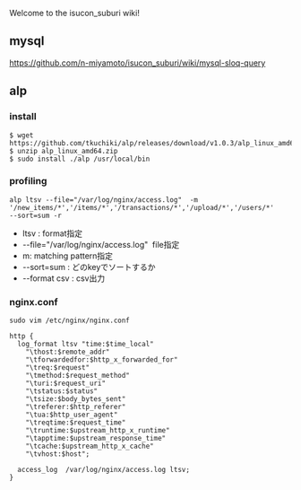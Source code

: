 Welcome to the isucon_suburi wiki!

## mysql

https://github.com/n-miyamoto/isucon_suburi/wiki/mysql-sloq-query

## alp 

### install 

```
$ wget https://github.com/tkuchiki/alp/releases/download/v1.0.3/alp_linux_amd64.zip
$ unzip alp_linux_amd64.zip
$ sudo install ./alp /usr/local/bin
```

### profiling 

```
alp ltsv --file="/var/log/nginx/access.log"  -m  '/new_items/*','/items/*','/transactions/*','/upload/*','/users/*'
--sort=sum -r
```

- ltsv : format指定 
- --file="/var/log/nginx/access.log"  file指定
- m: matching pattern指定
- --sort=sum : どのkeyでソートするか
- --format csv : csv出力

### nginx.conf

```
sudo vim /etc/nginx/nginx.conf

http {
  log_format ltsv "time:$time_local"
    "\thost:$remote_addr"
    "\tforwardedfor:$http_x_forwarded_for"
    "\treq:$request"
    "\tmethod:$request_method"
    "\turi:$request_uri"
    "\tstatus:$status"
    "\tsize:$body_bytes_sent"
    "\treferer:$http_referer"
    "\tua:$http_user_agent"
    "\treqtime:$request_time"
    "\truntime:$upstream_http_x_runtime"
    "\tapptime:$upstream_response_time"
    "\tcache:$upstream_http_x_cache"
    "\tvhost:$host";

  access_log  /var/log/nginx/access.log ltsv;
}
```